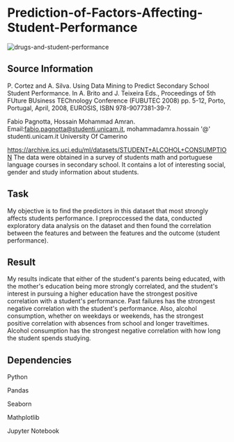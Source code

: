 # Prediction-of-Factors-Affecting-Student-Performance
![drugs-and-student-performance](https://user-images.githubusercontent.com/115907457/218474450-0be79fa2-5806-4905-b7d6-ddc3b302fc8d.jpg)


## Source Information
P. Cortez and A. Silva. Using Data Mining to Predict Secondary School Student Performance. In A. Brito and J. Teixeira Eds., Proceedings of 5th FUture BUsiness TEChnology Conference (FUBUTEC 2008) pp. 5-12, Porto, Portugal, April, 2008, EUROSIS, ISBN 978-9077381-39-7.

Fabio Pagnotta, Hossain Mohammad Amran.
Email:fabio.pagnotta@studenti.unicam.it, mohammadamra.hossain '@' studenti.unicam.it
University Of Camerino

https://archive.ics.uci.edu/ml/datasets/STUDENT+ALCOHOL+CONSUMPTION
The data were obtained in a survey of students math and portuguese language courses in secondary school. 
It contains a lot of interesting social, gender and study information about students. 

## Task

My objective is to find the predictors in this dataset that most strongly affects students performance. 
I preproccessed the data, conducted exploratory data analysis on the dataset and then found the correlation between the features and between the features and the outcome (student performance).


## Result
My results indicate that either of the student's parents being educated, with the mother's education being more strongly correlated,  and the student's interest in pursuing a higher education have the strongest positive correlation with a student's performance. Past failures has the strongest negative correlation with the student's performance.
Also, alcohol consumption, whether on weekdays or weekends, has the strongest positive correlation with absences from school and longer traveltimes. Alcohol consumption has the strongest negative correlation with how long the student spends studying.


## Dependencies

Python

Pandas

Seaborn

Mathplotlib

Jupyter Notebook



